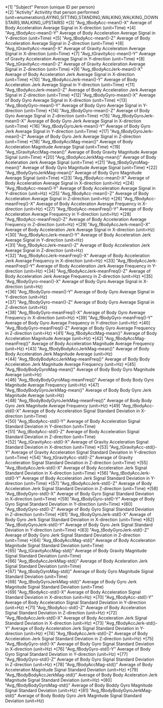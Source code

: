  *[1] "Subject"                                         Person (unique ID per person)                 
 *[2] "Activity"                                       Activitity that person performed  (unit=enumeration(LAYING,SITTING,STANDING,WALKING,WALKING_DOWNSTAIRS,WALKING_UPSTAIRS)
 *[3] "Avg_tBodyAcc-mean()-X"                          Average of Body Acceleration Average Signal in X-direction (unit=Time)
 *[4] "Avg_tBodyAcc-mean()-Y"                          Average of Body Acceleration Average Signal in Y-direction (unit=Time)
 *[5] "Avg_tBodyAcc-mean()-Z"                          Average of Body Acceleration Average Signal in Z-direction (unit=Time)
 *[6] "Avg_tGravityAcc-mean()-X"                       Average of Gravity Acceleration Average Signal in X-direction (unit=Time)
 *[7] "Avg_tGravityAcc-mean()-Y"                       Average of Gravity Acceleration Average Signal in Y-direction (unit=Time)
 *[8] "Avg_tGravityAcc-mean()-Z"                       Average of Gravity Acceleration Average Signal in Z-direction (unit=Time)
 *[9] "Avg_tBodyAccJerk-mean()-X"                      Average of Body Acceleration Jerk Average Signal in X-direction (unit=Time)
*[10] "Avg_tBodyAccJerk-mean()-Y"                      Average of Body Acceleration Jerk Average Signal in Y-direction (unit=Time)
*[11] "Avg_tBodyAccJerk-mean()-Z"                      Average of Body Acceleration Jerk Average Signal in Z-direction (unit=Time)
*[12] "Avg_tBodyGyro-mean()-X"                         Average of Body Gyro Average Signal in X-direction (unit=Time)
*[13] "Avg_tBodyGyro-mean()-Y"                         Average of Body Gyro Average Signal in Y-direction (unit=Time)
*[14] "Avg_tBodyGyro-mean()-Z"                         Average of Body Gyro Average Signal in Z-direction (unit=Time)
*[15] "Avg_tBodyGyroJerk-mean()-X"                     Average of Body Gyro Jerk Average Signal in X-direction (unit=Time)
*[16] "Avg_tBodyGyroJerk-mean()-Y"                     Average of Body Gyro Jerk Average Signal in Y-direction (unit=Time)
*[17] "Avg_tBodyGyroJerk-mean()-Z"                     Average of Body Gyro Jerk Average Signal in Z-direction (unit=Time)
*[18] "Avg_tBodyAccMag-mean()"                         Average of Body Acceleration Magnitude Average Signal  (unit=Time)
*[19] "Avg_tGravityAccMag-mean()"                      Average of Body Gravity Magnitude Average Signal  (unit=Time)
*[20] "Avg_tBodyAccJerkMag-mean()"                     Average of Body Aceleration Jerk Average Signal  (unit=Time)
*[21] "Avg_tBodyGyroMag-mean()"                        Average of Body Gyro Magnitude Average Signal  (unit=Time)
*[22] "Avg_tBodyGyroJerkMag-mean()"                    Average of Body Gyro Magnitude Average Signal  (unit=Time)
*[23] "Avg_fBodyAcc-mean()-X"                          Average of Body Acceleration Average Signal in X-direction (unit=Hz)
*[24] "Avg_fBodyAcc-mean()-Y"                          Average of Body Acceleration Average Signal in Y-direction (unit=Hz)
*[25] "Avg_fBodyAcc-mean()-Z"                          Average of Body Acceleration Average Signal in Z-direction (unit=Hz)
*[26] "Avg_fBodyAcc-meanFreq()-X"                      Average of Body Acceleration Average Frequency in X-direction (unit=Hz)
*[27] "Avg_fBodyAcc-meanFreq()-Y"                      Average of Body Acceleration Average Frequency in Y-direction (unit=Hz)
*[28] "Avg_fBodyAcc-meanFreq()-Z"                      Average of Body Acceleration Average Frequency in Z-direction (unit=Hz)
*[29] "Avg_fBodyAccJerk-mean()-X"                      Average of Body Acceleration Jerk Average Signal in X-direction (unit=Hz)   
*[30] "Avg_fBodyAccJerk-mean()-Y"                      Average of Body Acceleration Jerk Average Signal in Y-direction (unit=Hz)   
*[31] "Avg_fBodyAccJerk-mean()-Z"                      Average of Body Acceleration Jerk Average Signal in Z-direction (unit=Hz)   
*[32] "Avg_fBodyAccJerk-meanFreq()-X"                  Average of Body Acceleration Jerk Average Frequency in X-direction (unit=Hz)
*[33] "Avg_fBodyAccJerk-meanFreq()-Y"                  Average of Body Acceleration Jerk Average Frequency in Y-direction (unit=Hz)
*[34] "Avg_fBodyAccJerk-meanFreq()-Z"                  Average of Body Acceleration Jerk Average Frequency in Z-direction (unit=Hz)
*[35] "Avg_fBodyGyro-mean()-X"                         Average of Body Gyro Average Signal in X-direction (unit=Hz)   
*[36] "Avg_fBodyGyro-mean()-Y"                         Average of Body Gyro Average Signal in Y-direction (unit=Hz)   
*[37] "Avg_fBodyGyro-mean()-Z"                         Average of Body Gyro Average Signal in Z-direction (unit=Hz)   
*[38] "Avg_fBodyGyro-meanFreq()-X"                     Average of Body Gyro Average Frequency in X-direction (unit=Hz)
*[39] "Avg_fBodyGyro-meanFreq()-Y"                     Average of Body Gyro Average Frequency in Y-direction (unit=Hz)
*[40] "Avg_fBodyGyro-meanFreq()-Z"                     Average of Body Gyro Average Frequency in Z-direction (unit=Hz)
*[41] "Avg_fBodyAccMag-mean()"                         Average of Body Acceleration Magnitude Average (unit=Hz)
*[42] "Avg_fBodyAccMag-meanFreq()"                     Average of Body Acceleration Magnitude Average Frequency (unit=Hz)
*[43] "Avg_fBodyBodyAccJerkMag-mean()"                 Average of Body Body Acceleration Jerk Magnitude Average (unit=Hz)          
*[44] "Avg_fBodyBodyAccJerkMag-meanFreq()"             Average of Body Body Acceleration Jerk Magnitude Average Frequency (unit=Hz)
*[45] "Avg_fBodyBodyGyroMag-mean()"                    Average of Body Body Gyro Magnitude Average (unit=Hz)          
*[46] "Avg_fBodyBodyGyroMag-meanFreq()"                Average of Body Body Gyro Magnitude Average Frequency (unit=Hz)
*[47] "Avg_fBodyBodyGyroJerkMag-mean()"                Average of Body Body Gyro Jerk Magnitude Average (unit=Hz)          
*[48] "Avg_fBodyBodyGyroJerkMag-meanFreq()"            Average of Body Body Gyro Jerk Magnitude Average Frequency (unit=Hz)
*[49] "Avg_tBodyAcc-std()-X"                           Average of Body Acceleration Signal Standard Deviation in X-direction (unit=Time)   
*[50] "Avg_tBodyAcc-std()-Y"                           Average of Body Acceleration Signal Standard Deviation in Y-direction (unit=Time)   
*[51] "Avg_tBodyAcc-std()-Z"                           Average of Body Acceleration Signal Standard Deviation in Z-direction (unit=Time)   
*[52] "Avg_tGravityAcc-std()-X"                        Average of Gravity Acceleration Signal Standard Deviation in X-direction (unit=Time)
*[53] "Avg_tGravityAcc-std()-Y"                        Average of Gravity Acceleration Signal Standard Deviation in Y-direction (unit=Time)
*[54] "Avg_tGravityAcc-std()-Z"                        Average of Gravity Acceleration Signal Standard Deviation in Z-direction (unit=Time)
*[55] "Avg_tBodyAccJerk-std()-X"                       Average of Body Acceleration Jerk Signal Standard Deviation in X-direction (unit=Time)
*[56] "Avg_tBodyAccJerk-std()-Y"                       Average of Body Acceleration Jerk Signal Standard Deviation in Y-direction (unit=Time)
*[57] "Avg_tBodyAccJerk-std()-Z"                       Average of Body Acceleration Jerk Signal Standard Deviation in Z-direction (unit=Time)
*[58] "Avg_tBodyGyro-std()-X"                          Average of Body Gyro Signal Standard Deviation in X-direction (unit=Time)
*[59] "Avg_tBodyGyro-std()-Y"                          Average of Body Gyro Signal Standard Deviation in Y-direction (unit=Time)
*[60] "Avg_tBodyGyro-std()-Z"                          Average of Body Gyro Signal Standard Deviation in Z-direction (unit=Time)
*[61] "Avg_tBodyGyroJerk-std()-X"                      Average of Body Gyro Jerk Signal Standard Deviation in X-direction (unit=Time) 
*[62] "Avg_tBodyGyroJerk-std()-Y"                      Average of Body Gyro Jerk Signal Standard Deviation in Y-direction (unit=Time) 
*[63] "Avg_tBodyGyroJerk-std()-Z"                      Average of Body Gyro Jerk Signal Standard Deviation in Z-direction (unit=Time) 
*[64] "Avg_tBodyAccMag-std()"                          Average of Body Acceleration Magnitude Signal Standard Deviation   (unit=Time)    
*[65] "Avg_tGravityAccMag-std()"                       Average of Body Gravity Magnitude Signal Standard Deviation  (unit=Time)         
*[66] "Avg_tBodyAccJerkMag-std()"                      Average of Body Aceleration Jerk  Signal Standard Deviation  (unit=Time)          
*[67] "Avg_tBodyGyroMag-std()"                         Average of Body Gyro Magnitude  Signal  Standard Deviation   (unit=Time)            
*[68] "Avg_tBodyGyroJerkMag-std()"                     Average of Body Gyro Jerk Magnitude  Signal Standard Deviation  (unit=Time)            
*[69] "Avg_fBodyAcc-std()-X"                           Average of Body Acceleration Signal Standard Deviation in X-direction (unit=Hz) 
*[70] "Avg_fBodyAcc-std()-Y"                           Average of Body Acceleration Signal Standard Deviation in Y-direction (unit=Hz) 
*[71] "Avg_fBodyAcc-std()-Z"                           Average of Body Acceleration Signal Standard Deviation in Z-direction (unit=Hz) 
*[72] "Avg_fBodyAccJerk-std()-X"                       Average of Body Acceleration Jerk Signal Standard Deviation in X-direction (unit=Hz) 
*[73] "Avg_fBodyAccJerk-std()-Y"                       Average of Body Acceleration Jerk Signal Standard Deviation in Y-direction (unit=Hz) 
*[74] "Avg_fBodyAccJerk-std()-Z"                       Average of Body Acceleration Jerk Signal Standard Deviation in Z-direction (unit=Hz) 
*[75] "Avg_fBodyGyro-std()-X"                          Average of Body Gyro Signal Standard Deviation in X-direction (unit=Hz) 
*[76] "Avg_fBodyGyro-std()-Y"                          Average of Body Gyro Signal Standard Deviation in Y-direction (unit=Hz) 
*[77] "Avg_fBodyGyro-std()-Z"                          Average of Body Gyro Signal Standard Deviation in Z-direction (unit=Hz) 
*[78] "Avg_fBodyAccMag-std()"                          Average of Body Acceleration  Magnitude Signal Standard Deviation  (unit=Hz) 
*[79] "Avg_fBodyBodyAccJerkMag-std()"                  Average of Body Body Aceleration Jerk  Magnitude Signal Standard Deviation  (unit=Hz) 
*[80] "Avg_fBodyBodyGyroMag-std()"                     Average of Body Boddy Gyro Magnitude  Signal  Standard Deviation   (unit=Hz) 
*[81] "Avg_fBodyBodyGyroJerkMag-std()"                 Average of Body Boddy Gyro Jerk Magnitude  Signal  Standard Deviation   (unit=Hz) 